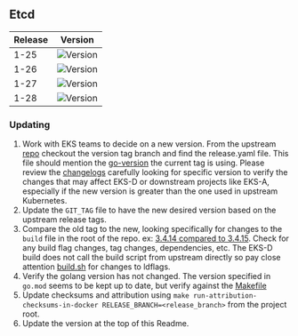 ## **Etcd**

| Release | Version                                                      |
|---------|--------------------------------------------------------------|
| 1-25    | ![Version](https://img.shields.io/badge/version-v3.5.9-blue) |
| 1-26    | ![Version](https://img.shields.io/badge/version-v3.5.9-blue) |
| 1-27    | ![Version](https://img.shields.io/badge/version-v3.5.9-blue) |
| 1-28    | ![Version](https://img.shields.io/badge/version-v3.5.9-blue) |

### Updating

1. Work with EKS teams to decide on a new version. From the upstream [repo](https://github.com/etcd-io/etcd) checkout the version tag branch and find the release.yaml file. This file should mention the [go-version](https://github.com/etcd-io/etcd/blob/cecbe35ce0703cd0f8d2063dad4a9e541ae317e5/.github/workflows/release.yaml#L10) the current tag is using.
Please review the [changelogs](https://github.com/etcd-io/etcd/blob/main/CHANGELOG/CHANGELOG-3.6.md) carefully looking for specific version to verify the changes that may affect EKS-D or downstream projects like EKS-A, especially if the new
version is greater than the one used in upstream Kubernetes.
1. Update the `GIT_TAG` file to have the new desired version based on the upstream release tags.
1. Compare the old tag to the new, looking specifically for changes to the `build` file in the root of the repo.
ex: [3.4.14 compared to 3.4.15](https://github.com/etcd-io/etcd/compare/v3.4.14...v3.4.15). Check for any build flag changes, tag changes, dependencies, etc.
The EKS-D build does not call the build script from upstream directly so pay close attention [build.sh](https://github.com/etcd-io/etcd/blob/main/scripts/build.sh) for changes
to ldflags.
1. Verify the golang version has not changed. The version specified in `go.mod` seems to be kept up to date, but verify against the [Makefile](https://github.com/etcd-io/etcd/blob/main/Makefile#L42)
1. Update checksums and attribution using `make run-attribution-checksums-in-docker RELEASE_BRANCH=<release_branch>` from the project root.
1. Update the version at the top of this Readme.
